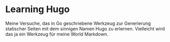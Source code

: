 # Learning Hugo

Meine Versuche, das in Go geschriebene Werkzeug zur Generierung statischer Seiten mit dem sinnigen Namen Hugo zu erlernen. Vielleicht wird das ja ein Werkzeug für meine World Markdown.